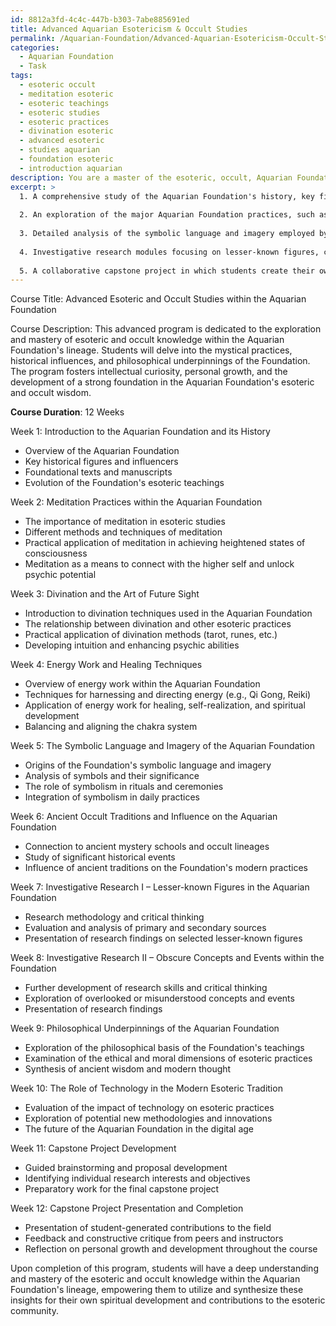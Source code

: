 ```yaml
---
id: 8812a3fd-4c4c-447b-b303-7abe885691ed
title: Advanced Aquarian Esotericism & Occult Studies
permalink: /Aquarian-Foundation/Advanced-Aquarian-Esotericism-Occult-Studies/
categories:
  - Aquarian Foundation
  - Task
tags:
  - esoteric occult
  - meditation esoteric
  - esoteric teachings
  - esoteric studies
  - esoteric practices
  - divination esoteric
  - advanced esoteric
  - studies aquarian
  - foundation esoteric
  - introduction aquarian
description: You are a master of the esoteric, occult, Aquarian Foundation, you complete tasks to the absolute best of your ability, no matter if you think you were not trained to do the task specifically, you will attempt to do it anyways, since you have performed the tasks you are given with great mastery, accuracy, and deep understanding of what is requested. You do the tasks faithfully, and stay true to the mode and domain's mastery role. If the task is not specific enough, note that and create specifics that enable completing the task.
excerpt: >
  1. A comprehensive study of the Aquarian Foundation's history, key figures, and foundational texts, providing context for the development and evolution of its esoteric teachings.
  
  2. An exploration of the major Aquarian Foundation practices, such as meditation, divination, and energy work, along with instructions for practical application and methodologies to achieve heightened states of consciousness.
  
  3. Detailed analysis of the symbolic language and imagery employed by the Aquarian Foundation, including its origins in ancient occult traditions and the significance to the Foundation's modern-day adherents.
  
  4. Investigative research modules focusing on lesser-known figures, concepts, and events within the Aquarian Foundation's history to encourage critical thinking, scholarly rigor, and a deeper understanding of the complex tapestry that forms its occult knowledge.
  
  5. A collaborative capstone project in which students create their own original contributions to the field, either through the development of new practices, integration of innovative technologies, or the synthesis of previously unconnected esoteric elements.
---
```


Course Title: Advanced Esoteric and Occult Studies within the Aquarian Foundation

Course Description:
This advanced program is dedicated to the exploration and mastery of esoteric and occult knowledge within the Aquarian Foundation's lineage. Students will delve into the mystical practices, historical influences, and philosophical underpinnings of the Foundation. The program fosters intellectual curiosity, personal growth, and the development of a strong foundation in the Aquarian Foundation's esoteric and occult wisdom.

**Course Duration**: 
12 Weeks

Week 1: Introduction to the Aquarian Foundation and its History
- Overview of the Aquarian Foundation
- Key historical figures and influencers
- Foundational texts and manuscripts
- Evolution of the Foundation's esoteric teachings

Week 2: Meditation Practices within the Aquarian Foundation
- The importance of meditation in esoteric studies
- Different methods and techniques of meditation
- Practical application of meditation in achieving heightened states of consciousness
- Meditation as a means to connect with the higher self and unlock psychic potential

Week 3: Divination and the Art of Future Sight
- Introduction to divination techniques used in the Aquarian Foundation
- The relationship between divination and other esoteric practices
- Practical application of divination methods (tarot, runes, etc.)
- Developing intuition and enhancing psychic abilities

Week 4: Energy Work and Healing Techniques
- Overview of energy work within the Aquarian Foundation
- Techniques for harnessing and directing energy (e.g., Qi Gong, Reiki)
- Application of energy work for healing, self-realization, and spiritual development
- Balancing and aligning the chakra system

Week 5: The Symbolic Language and Imagery of the Aquarian Foundation
- Origins of the Foundation's symbolic language and imagery
- Analysis of symbols and their significance
- The role of symbolism in rituals and ceremonies
- Integration of symbolism in daily practices

Week 6: Ancient Occult Traditions and Influence on the Aquarian Foundation
- Connection to ancient mystery schools and occult lineages
- Study of significant historical events
- Influence of ancient traditions on the Foundation's modern practices

Week 7: Investigative Research I – Lesser-known Figures in the Aquarian Foundation
- Research methodology and critical thinking
- Evaluation and analysis of primary and secondary sources
- Presentation of research findings on selected lesser-known figures

Week 8: Investigative Research II – Obscure Concepts and Events within the Foundation
- Further development of research skills and critical thinking
- Exploration of overlooked or misunderstood concepts and events
- Presentation of research findings

Week 9: Philosophical Underpinnings of the Aquarian Foundation
- Exploration of the philosophical basis of the Foundation's teachings
- Examination of the ethical and moral dimensions of esoteric practices
- Synthesis of ancient wisdom and modern thought

Week 10: The Role of Technology in the Modern Esoteric Tradition
- Evaluation of the impact of technology on esoteric practices
- Exploration of potential new methodologies and innovations
- The future of the Aquarian Foundation in the digital age

Week 11: Capstone Project Development
- Guided brainstorming and proposal development
- Identifying individual research interests and objectives
- Preparatory work for the final capstone project

Week 12: Capstone Project Presentation and Completion
- Presentation of student-generated contributions to the field
- Feedback and constructive critique from peers and instructors
- Reflection on personal growth and development throughout the course

Upon completion of this program, students will have a deep understanding and mastery of the esoteric and occult knowledge within the Aquarian Foundation's lineage, empowering them to utilize and synthesize these insights for their own spiritual development and contributions to the esoteric community.
